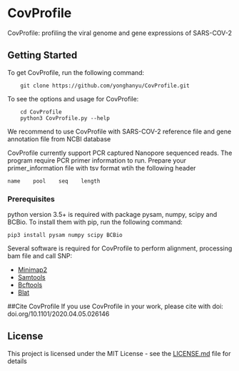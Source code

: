 # CovProfile

CovProfile: profiling the viral genome and gene expressions of
SARS-COV-2

## Getting Started
To get CovProfile, run the following command:
```
    git clone https://github.com/yonghanyu/CovProfile.git
```

To see the options and usage for CovProfile:
```
    cd CovProfile
    python3 CovProfile.py --help
```

We recommend to use CovProfile with SARS-COV-2 reference file and gene annotation file from NCBI database

CovProfile currently support PCR captured Nanopore sequenced reads. The program require PCR primer information to run. Prepare your primer_information file with tsv format wtih the following header
```
name    pool    seq    length
``` 

### Prerequisites
python version 3.5+ is required with package pysam, numpy, scipy and BCBio. To install them with pip, run the following command:
```
pip3 install pysam numpy scipy BCBio 
```
Several software is required for CovProfile to perform alignment, processing bam file and call SNP:
* [Minimap2](https://github.com/lh3/minimap2) 
* [Samtools](http://samtools.sourceforge.net/)
* [Bcftools](https://samtools.github.io/bcftools/)
* [Blat](https://genome.ucsc.edu/FAQ/FAQblat.html)

##Cite CovProfile
If you use CovProfile in your work, please cite with doi: doi.org/10.1101/2020.04.05.026146


## License
This project is licensed under the MIT License - see the [LICENSE.md](LICENSE.md) file for details